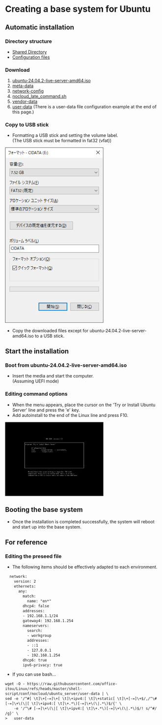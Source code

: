 # **Creating a base system for Ubuntu**  
  
## **Automatic installation**  
  
### **Directory structure**  
  
* [Shared Directory](./Readme_tree_srv.md "/srv/")  
* [Configuration files](./Readme_tree_etc.md "/etc/")  
  
### **Download**  
  
1. [ubuntu-24.04.2-live-server-amd64.iso](https://releases.ubuntu.com/noble/ubuntu-24.04.2-live-server-amd64.iso "Ubuntu 24.04 (Noble Numbat)")  
2. [meta-data](https://raw.githubusercontent.com/office-itou/Linux/refs/heads/master/shell-script/conf/nocloud/ubuntu_server/meta-data)
3. [network-config](https://raw.githubusercontent.com/office-itou/Linux/refs/heads/master/shell-script/conf/nocloud/ubuntu_server/network-config)
4. [nocloud_late_command.sh](https://raw.githubusercontent.com/office-itou/Linux/refs/heads/master/shell-script/conf/nocloud/ubuntu_server/nocloud_late_command.sh)
5. [vendor-data](https://raw.githubusercontent.com/office-itou/Linux/refs/heads/master/shell-script/conf/nocloud/ubuntu_server/vendor-data)
6. [user-data](https://raw.githubusercontent.com/office-itou/Linux/refs/heads/master/shell-script/Readme_create_base_system/Ubuntu_cloud-init/user-data)
(There is a user-data file configuration example at the end of this page.)
  
### **Copy to USB stick**  
  
* Formatting a USB stick and setting the volume label.  
(The USB stick must be formatted in fat32 (vfat))  
  
<img width="320" src="./_picture/2025-03-12-09-51-48.png">  
  
* Copy the downloaded files except for ubuntu-24.04.2-live-server-amd64.iso to a USB stick.  
  
## **Start the installation**  
  
### **Boot from ubuntu-24.04.2-live-server-amd64.iso**  
  
* Insert the media and start the computer.  
(Assuming UEFI mode)  
  
### **Editing command options**  
  
* When the menu appears, place the cursor on the 'Try or Install Ubuntu Server' line and press the 'e' key.  
* Add autoinstall to the end of the Linux line and press F10.  
  
<img width="320" src="./_picture/2025-03-12-10-07-31.png">  
  
## **Booting the base system**  
  
* Once the installation is completed successfully, the system will reboot and start up into the base system.  
  
## **For reference**  
  
### **Editing the preseed file**  
  
* The following items should be effectively adapted to each environment.  
  
``` bash:
  network:
    version: 2
    ethernets:
      any:
        match:
          name: "en*"
        dhcp4: false
        addresses:
        - 192.168.1.1/24
        gateway4: 192.168.1.254
        nameservers:
          search:
          - workgroup
          addresses:
          - ::1
          - 127.0.0.1
          - 192.168.1.254
        dhcp6: true
        ipv6-privacy: true
```
  
* If you can use bash...  
  
``` bash:
wget -O - https://raw.githubusercontent.com/office-itou/Linux/refs/heads/master/shell-script/conf/nocloud/ubuntu_server/user-data | \
sed -e '/^#[ \t]\+[-=]\+[ \t]\+ipv4:[ \t]\+static[ \t]\+[-=]\+$/,/^\# [-=]\+\(\|[ \t]\+ipv4:[ \t]\+.*\)[-=]\+\(\|.*\)$/{' \
    -e '/^\# [-=]\+\(\|[ \t]\+ipv4:[ \t]\+.*\)[-=]\+\(\|.*\)$/! s/^#/ /g}' \
>   user-data

```
  
